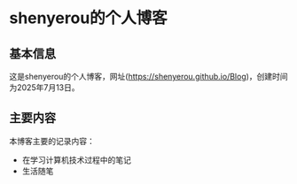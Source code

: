 # shenyerou的个人博客

## 基本信息

这是shenyerou的个人博客，网址(https://shenyerou.github.io/Blog)，创建时间为2025年7月13日。

## 主要内容

本博客主要的记录内容：
* 在学习计算机技术过程中的笔记
* 生活随笔